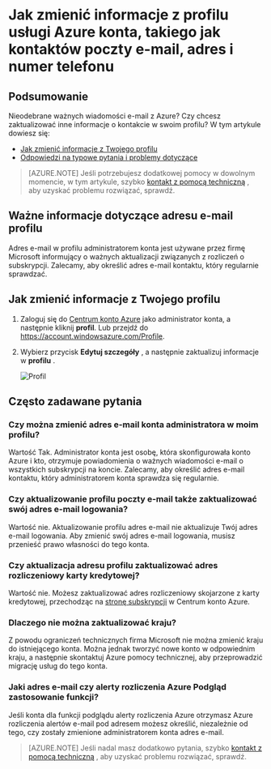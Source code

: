 <properties
    pageTitle="Jak zmienić informacje z profilu konta Azure | Microsoft Azure"
    description="W tym artykule opisano sposób zmieniania profilu konta Azure i zawiera odpowiedzi na typowe pytania, takie jak Dlaczego nie można zmienić kraj w Centrum konto Azure"
    services=""
    documentationCenter=""
    authors="genlin"
    manager="mbaldwin"
    editor=""
    tags="billing"
    />

<tags
    ms.service="billing"
    ms.workload="na"
    ms.tgt_pltfrm="na"
    ms.devlang="na"
    ms.topic="article"
    ms.date="08/17/2016"
    ms.author="genli"/>

# <a name="how-to-change-profile-information-of-your-azure-account-such-as-contact-email-address-and-phone-number"></a>Jak zmienić informacje z profilu usługi Azure konta, takiego jak kontaktów poczty e-mail, adres i numer telefonu

## <a name="summary"></a>Podsumowanie

Nieodebrane ważnych wiadomości e-mail z Azure? Czy chcesz zaktualizować inne informacje o kontakcie w swoim profilu? W tym artykule dowiesz się:

-   [Jak zmienić informacje z Twojego profilu](#how-to-change-your-profile-information)
-   [Odpowiedzi na typowe pytania i problemy dotyczące](#frequently-asked-questions)

> [AZURE.NOTE] Jeśli potrzebujesz dodatkowej pomocy w dowolnym momencie, w tym artykule, szybko [kontakt z pomocą techniczną](https://portal.azure.com/?#blade/Microsoft_Azure_Support/HelpAndSupportBlade) , aby uzyskać problemu rozwiązać, sprawdź.

## <a name="important-information-about-your-profile-email-address"></a>Ważne informacje dotyczące adresu e-mail profilu

Adres e-mail w profilu administratorem konta jest używane przez firmę Microsoft informujący o ważnych aktualizacji związanych z rozliczeń o subskrypcji. Zalecamy, aby określić adres e-mail kontaktu, który regularnie sprawdzać.

## <a name="how-to-change-your-profile-information"></a>Jak zmienić informacje z Twojego profilu

1.  Zaloguj się do [Centrum konto Azure](https://account.windowsazure.com/) jako administrator konta, a następnie kliknij **profil**. Lub przejdź do https://account.windowsazure.com/Profile.

2.  Wybierz przycisk **Edytuj szczegóły** , a następnie zaktualizuj informacje w **profilu** .

    ![Profil](./media/billing-how-to-change-azure-account-profile/profile.png)

## <a name="frequently-asked-questions"></a>Często zadawane pytania

### <a name="can-i-change-the-account-administrator-email-address-in-my-profile"></a>Czy można zmienić adres e-mail konta administratora w moim profilu?

Wartość Tak. Administrator konta jest osobę, która skonfigurowała konto Azure i kto, otrzymuje powiadomienia o ważnych wiadomości e-mail o wszystkich subskrypcji na koncie. Zalecamy, aby określić adres e-mail kontaktu, który administratorem konta sprawdza się regularnie.

### <a name="does-updating-my-profile-email-also-update-my-login-email-address"></a>Czy aktualizowanie profilu poczty e-mail także zaktualizować swój adres e-mail logowania?

Wartość nie. Aktualizowanie profilu adres e-mail nie aktualizuje Twój adres e-mail logowania. Aby zmienić swój adres e-mail logowania, musisz przenieść prawo własności do tego konta.

### <a name="does-updating-my-profile-address-also-update-my-credit-card-billing-address"></a>Czy aktualizacja adresu profilu zaktualizować adres rozliczeniowy karty kredytowej?

Wartość nie. Możesz zaktualizować adres rozliczeniowy skojarzone z karty kredytowej, przechodząc na [stronę subskrypcji](https://account.windowsazure.com/subscriptions) w Centrum konto Azure.

### <a name="why-cant-i-update-the-country"></a>Dlaczego nie można zaktualizować kraju?

Z powodu ograniczeń technicznych firma Microsoft nie można zmienić kraju do istniejącego konta. Można jednak tworzyć nowe konto w odpowiednim kraju, a następnie skontaktuj Azure pomocy technicznej, aby przeprowadzić migrację usług do tego konta.

### <a name="what-email-address-does-the-azure-billing-alerts-preview-feature-use"></a>Jaki adres e-mail czy alerty rozliczenia Azure Podgląd zastosowanie funkcji?

Jeśli konta dla funkcji podglądu alerty rozliczenia Azure otrzymasz Azure rozliczenia alertów e-mail pod adresem możesz określić, niezależnie od tego, czy zostały zmienione administratorem konta adres e-mail.

> [AZURE.NOTE] Jeśli nadal masz dodatkowo pytania, szybko [kontakt z pomocą techniczną](https://portal.azure.com/?#blade/Microsoft_Azure_Support/HelpAndSupportBlade) , aby uzyskać problemu rozwiązać, sprawdź.
